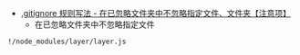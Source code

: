  - [.gitignore 规则写法 - 在已忽略文件夹中不忽略指定文件、文件夹【注意项】](https://my.oschina.net/longyuan/blog/521098)
    - 在已忽略文件夹中不忽略指定文件

```
!/node_modules/layer/layer.js
```